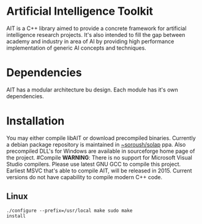 Artificial Intelligence Toolkit
===

AIT is a C++ library aimed to provide a concrete framework for artificial
intelligence research projects. It's also intended to fill the gap between
academy and industry in area of AI by providing high performance implementation
of generic AI concepts and techniques.

Dependencies
=========

AIT has a modular architecture bu design. Each module has it's own
dependencies. 

Installation
======
You may either compile libAIT or download precompiled binaries. Currently a
debian package repository is maintained in
[~soroush/solap](https://launchpad.net/~soroush-r/+archive/solap) ppa. Also
precompiled DLL's for Windows are available in sourceforge home page of the
project.
#Compile
**WARNING**: There is no support for Microsoft Visual Studio compilers. Please
use latest GNU GCC to compile this project. Earliest MSVC that's able to compile
AIT, will be released in 2015. Current versions do not have capability to
compile modern C++ code. 
## Linux
<code>./configure --prefix=/usr/local
make
sudo make install</code>